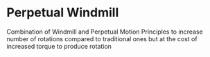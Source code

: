 # Perpetual Windmill
Combination of Windmill and Perpetual Motion Principles to increase number of rotations
compared to traditional ones 
but at the cost of increased torque to produce rotation
